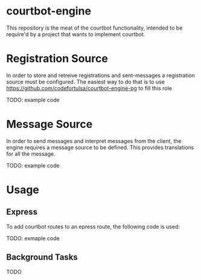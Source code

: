 # courtbot-engine

This repository is the meat of the courtbot functionality, intended to be require'd by a project that wants to implement courtbot.

# Registration Source

In order to store and retreive registrations and sent-messages a registration source must be configured. The easiest way to do that is to use https://github.com/codefortulsa/courtbot-engine-pg to fill this role

TODO: example code

# Message Source

In order to send messages and interpret messages from the client, the engine requires a message source to be defined. This provides translations for all the message.

TODO: example code

# Usage

## Express

To add courtbot routes to an epress route, the following code is used:

TODO: exmaple code

## Background Tasks

TODO
